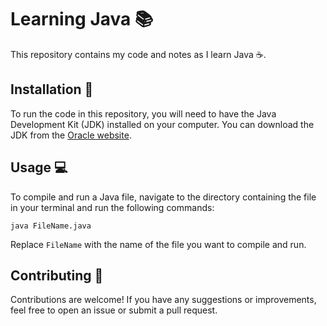 # Learning Java :books:

This repository contains my code and notes as I learn Java :coffee:.

## Installation :wrench:

To run the code in this repository, you will need to have the Java Development Kit (JDK) installed on your computer. You can download the JDK from the [Oracle website](https://www.oracle.com/java/technologies/javase-downloads.html).

## Usage :computer:

To compile and run a Java file, navigate to the directory containing the file in your terminal and run the following commands:

```
java FileName.java
```

Replace `FileName` with the name of the file you want to compile and run.

## Contributing :handshake:

Contributions are welcome! If you have any suggestions or improvements, feel free to open an issue or submit a pull request.
